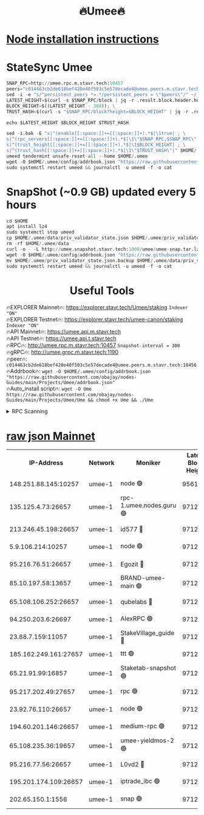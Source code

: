 <h1 align="center"> 🔥Umee🔥</h1>


[Node installation instructions](https://github.com/obajay/nodes-Guides/tree/main/Projects/Umee)
=
# StateSync Umee
```python
SNAP_RPC=http://umee.rpc.m.stavr.tech:10457
peers="c014463cb2de618bef420e40f503c5e57decade4@umee.peers.m.stavr.tech:10456"
sed -i -e "s/^persistent_peers *=.*/persistent_peers = \"$peers\"/" ~/.umee/config/config.toml
LATEST_HEIGHT=$(curl -s $SNAP_RPC/block | jq -r .result.block.header.height); \
BLOCK_HEIGHT=$((LATEST_HEIGHT - 300)); \
TRUST_HASH=$(curl -s "$SNAP_RPC/block?height=$BLOCK_HEIGHT" | jq -r .result.block_id.hash)

echo $LATEST_HEIGHT $BLOCK_HEIGHT $TRUST_HASH

sed -i.bak -E "s|^(enable[[:space:]]+=[[:space:]]+).*$|\1true| ; \
s|^(rpc_servers[[:space:]]+=[[:space:]]+).*$|\1\"$SNAP_RPC,$SNAP_RPC\"| ; \
s|^(trust_height[[:space:]]+=[[:space:]]+).*$|\1$BLOCK_HEIGHT| ; \
s|^(trust_hash[[:space:]]+=[[:space:]]+).*$|\1\"$TRUST_HASH\"|" $HOME/.umee/config/config.toml
umeed tendermint unsafe-reset-all --home $HOME/.umee
wget -O $HOME/.umee/config/addrbook.json "https://raw.githubusercontent.com/obajay/nodes-Guides/main/Projects/Umee/addrbook.json"
sudo systemctl restart umeed && journalctl -u umeed -f -o cat
```
# SnapShot (~0.9 GB) updated every 5 hours
```python
cd $HOME
apt install lz4
sudo systemctl stop umeed
cp $HOME/.umee/data/priv_validator_state.json $HOME/.umee/priv_validator_state.json.backup
rm -rf $HOME/.umee/data
curl -o - -L http://umee.snapshot.stavr.tech:1000/umee/umee-snap.tar.lz4 | lz4 -c -d - | tar -x -C $HOME/.umee --strip-components 2
wget -O $HOME/.umee/config/addrbook.json "https://raw.githubusercontent.com/obajay/nodes-Guides/main/Projects/Umee/addrbook.json"
mv $HOME/.umee/priv_validator_state.json.backup $HOME/.umee/data/priv_validator_state.json
sudo systemctl restart umeed && journalctl -u umeed -f -o cat
```
 <h1 align="center"> Useful Tools</h1>

🔥EXPLORER Mainnet🔥:      https://explorer.stavr.tech/Umee/staking             `Indexer "ON"` \
🔥EXPLORER Testnet🔥:        https://explorer.stavr.tech/umee-canon/staking      `Indexer "ON"` \
🔥API Mainnet🔥:                   https://umee.api.m.stavr.tech \
🔥API Testnet🔥:                     https://umee.api.t.stavr.tech \
🔥RPC🔥:                                   http://umee.rpc.m.stavr.tech:10457                     `Snapshot-interval = 300` \
🔥gRPC🔥:                              http://umee.grpc.m.stavr.tech:1190 \
🔥peer🔥:                     `c014463cb2de618bef420e40f503c5e57decade4@umee.peers.m.stavr.tech:10456` \
🔥Addrbook🔥:    ```wget -O $HOME/.umee/config/addrbook.json "https://raw.githubusercontent.com/obajay/nodes-Guides/main/Projects/Umee/addrbook.json"``` \
🔥Auto_install script🔥: ```wget -O Ume https://raw.githubusercontent.com/obajay/nodes-Guides/main/Projects/Umee/Ume && chmod +x Ume && ./Ume```

<details>
<summary>RPC Scanning</summary>

<h2 align="center"> We scan nodes in real time every 4 hours. And we provide the final result of RPC endpoints.
We cannot influence the operation of these nodes in any way. </h2>


```python
If Voting Power is higher than 0 --> then the Node is a validator of the network and may be subject to attack and be a potential threat to the chain.
```
```python
We marked such validators with a red symbol
```

</details>

[raw json Mainnet](https://rpc-check.umeem.stavr.tech/umeem/rpc-umeem-result.json)
=



<table><tr><th>IP-Address</th><th>Network</th><th>Moniker</th><th>Latest Block Height</th><th>Earliest Block Height</th><th>Catching Up</th><th>Tx Index</th><th>Voting Power</th><th>Scan Time</th></tr><tr><td>148.251.88.145:10257</td><td>umee-1</td><td>node 🟢</td><td>9561500</td><td>5050395</td><td>False</td><td>on</td><td>0</td><td>2023-12-16T23:34:53.068693136UTC</td></tr><tr><td>135.125.4.73:26657</td><td>umee-1</td><td>rpc-1.umee.nodes.guru 🟢</td><td>9712333</td><td>5167386</td><td>False</td><td>on</td><td>0</td><td>2023-12-16T23:36:28.844787484UTC</td></tr><tr><td>213.246.45.198:26657</td><td>umee-1</td><td>id577 🔴</td><td>9712318</td><td>7100001</td><td>False</td><td>on</td><td>35119597</td><td>2023-12-16T23:34:57.613767203UTC</td></tr><tr><td>5.9.106.214:10257</td><td>umee-1</td><td>node 🟢</td><td>9712328</td><td>7942001</td><td>False</td><td>on</td><td>0</td><td>2023-12-16T23:36:01.520537977UTC</td></tr><tr><td>95.216.76.51:26657</td><td>umee-1</td><td>Egozit 🔴</td><td>9712333</td><td>8262001</td><td>False</td><td>off</td><td>38354066</td><td>2023-12-16T23:36:28.455800243UTC</td></tr><tr><td>85.10.197.58:13657</td><td>umee-1</td><td>BRAND-umee-main 🟢</td><td>9712321</td><td>8427832</td><td>False</td><td>on</td><td>0</td><td>2023-12-16T23:35:14.972449141UTC</td></tr><tr><td>65.108.106.252:26657</td><td>umee-1</td><td>qubelabs 🔴</td><td>9712321</td><td>8825432</td><td>False</td><td>on</td><td>36835750</td><td>2023-12-16T23:35:15.376465007UTC</td></tr><tr><td>94.250.203.6:26697</td><td>umee-1</td><td>AlexRPC 🟢</td><td>9712320</td><td>8910001</td><td>False</td><td>on</td><td>0</td><td>2023-12-16T23:35:08.582503712UTC</td></tr><tr><td>23.88.7.159:11057</td><td>umee-1</td><td>StakeVillage_guide 🔴</td><td>9712327</td><td>9137726</td><td>False</td><td>on</td><td>1383471</td><td>2023-12-16T23:35:53.806656342UTC</td></tr><tr><td>185.162.249.161:27657</td><td>umee-1</td><td>ttt 🟢</td><td>9712326</td><td>9321953</td><td>False</td><td>on</td><td>0</td><td>2023-12-16T23:35:47.358138576UTC</td></tr><tr><td>65.21.91.99:16857</td><td>umee-1</td><td>Staketab-snapshot 🟢</td><td>9712323</td><td>9358001</td><td>False</td><td>off</td><td>0</td><td>2023-12-16T23:35:28.379822632UTC</td></tr><tr><td>95.217.202.49:27657</td><td>umee-1</td><td>rpc 🟢</td><td>9712326</td><td>9440090</td><td>False</td><td>on</td><td>0</td><td>2023-12-16T23:35:47.130205334UTC</td></tr><tr><td>23.92.76.110:26657</td><td>umee-1</td><td>node 🟢</td><td>9712340</td><td>9468001</td><td>False</td><td>on</td><td>0</td><td>2023-12-16T23:37:09.784267385UTC</td></tr><tr><td>194.60.201.146:26657</td><td>umee-1</td><td>medium-rpc 🟢</td><td>9712319</td><td>9484365</td><td>False</td><td>on</td><td>0</td><td>2023-12-16T23:35:06.126518319UTC</td></tr><tr><td>65.108.235.36:19657</td><td>umee-1</td><td>umee-yieldmos-2 🟢</td><td>9712310</td><td>9575548</td><td>False</td><td>on</td><td>0</td><td>2023-12-16T23:34:11.751791126UTC</td></tr><tr><td>95.216.77.56:26657</td><td>umee-1</td><td>L0vd2 🔴</td><td>9712336</td><td>9612336</td><td>False</td><td>off</td><td>37503507</td><td>2023-12-16T23:36:46.246215360UTC</td></tr><tr><td>195.201.174.109:26657</td><td>umee-1</td><td>iptrade_ibc 🟢</td><td>9712322</td><td>9686001</td><td>False</td><td>on</td><td>0</td><td>2023-12-16T23:35:23.853669089UTC</td></tr><tr><td>202.65.150.1:1556</td><td>umee-1</td><td>snap 🟢</td><td>9712328</td><td>9705214</td><td>False</td><td>on</td><td>0</td><td>2023-12-16T23:35:59.139949670UTC</td></tr></table>